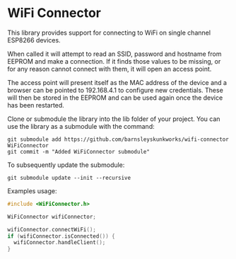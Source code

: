 # WiFi Connector

This library provides support for connecting to WiFi on single channel ESP8266 devices.

When called it will attempt to read an SSID, password and hostname from EEPROM and make a connection. If it finds those values to be missing, or for any reason cannot connect with them, it will open an access point.

The access point will present itself as the MAC address of the device and a browser can be pointed to 192.168.4.1 to configure new credentials. These will then be stored in the EEPROM and can be used again once the device has been restarted.

Clone or submodule the library into the lib folder of your project. You can use the library as a submodule with the command:

```
git submodule add https://github.com/barnsleyskunkworks/wifi-connector WiFiConnector
git commit -m "Added WiFiConnector submodule"
```

To subsequently update the submodule:

`git submodule update --init --recursive`

Examples usage:

```c
#include <WiFiConnector.h>

WiFiConnector wifiConnector;

wifiConnector.connectWiFi();
if (wifiConnector.isConnected()) {
  wifiConnector.handleClient();
}
```